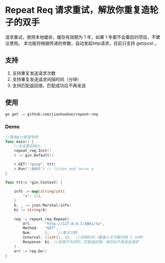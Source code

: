 # Repeat Req 请求重试，解放你重复造轮子的双手

请求重试，使用本地缓存，缓存有效期为 1 年，如果 1 年都不会重启的项目，不建议使用。
本功能将根据传递的参数，自动发起http请求，目前只支持 get/post 。

## 支持
1. 支持重复发送请求次数
2. 支持重复发送请求间隔时间（分钟）
3. 支持匹配返回值，匹配成功后不再发送

## 使用
```sh
go get -u github.com/jiashaokun/repeat-req
```


### Demo
```go
//使用gin框架举例
func main() {
	//在这里初始化
    repeat_req.Init()
    r := gin.Default()

    r.GET("/ping", ttt)
    r.Run(":8801") // listen and serve o
}

func ttt(c *gin.Context) {
    
	info := map[string]int{
		"a": 111,
	}
	b, _ := json.Marshal(info)
	bi := string(b)
    
    req := repeat_req.Repeat{
        Url:      "http://127.0.0.1:8801/to",
        Method:   "GET",
        Num:      3,    //重试次数
        Interval: []int{1, 1},  //间隔时间（数量小于次数时按 1 分钟）
        Response: bi, //该值不为空时，匹配返回值，成功后不再发送请求
    }
    err := req.Do()
}
```
